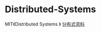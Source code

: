 # Distributed-Systems
MIT《Distributed Systems 》
[分布式资料](https://www.cnblogs.com/Micheal-G/p/6057673.html)
